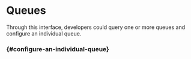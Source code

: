 # Queues

Through this interface, developers could query one or more queues and configure an individual queue.

###  {#configure-an-individual-queue}



